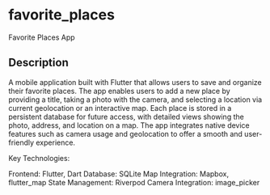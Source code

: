 # favorite_places

Favorite Places App

## Description

A mobile application built with Flutter that allows users to save and organize their favorite places. The app enables users to add a new place by providing a title, taking a photo with the camera, and selecting a location via current geolocation or an interactive map. Each place is stored in a persistent database for future access, with detailed views showing the photo, address, and location on a map. The app integrates native device features such as camera usage and geolocation to offer a smooth and user-friendly experience.

Key Technologies:

Frontend: Flutter, Dart
Database: SQLite
Map Integration: Mapbox, flutter_map 
State Management: Riverpod
Camera Integration: image_picker
